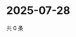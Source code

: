 # 2025-07-28

共 0 条

<!-- BEGIN ZHIHUQUESTIONS -->
<!-- 最后更新时间 Mon Jul 28 2025 06:11:22 GMT+0800 (China Standard Time) -->

<!-- END ZHIHUQUESTIONS -->
